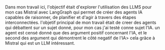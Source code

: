 Dans mon travail ici, l'objectif était d'explorer l'utilisation des LLMS pour mon cas Mistral avec LangGraph qui 
permet de créer des agents IA capables de raisonner, de planifier et d'agir à travers des étapes interconnectées.
l'objetif principal de mon travail était de creer des agents qui débattent sur un sujet donné, pour mon cas j'ai testé conne sujet l'IA.
un agent est censé donné que des argument positif concernant l'IA, et le second des argument qui démontrent le côté negatif de l'IA>
cela grâce à Mistral qui est un LLM intéressant.
